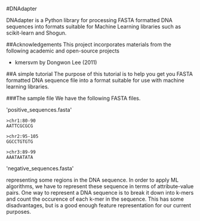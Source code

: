 #DNAdapter

DNAdapter is a Python library for processing FASTA formatted DNA sequences
into formats suitable for Machine Learning libraries such as scikit-learn and 
Shogun.


##Acknowledgements
This project incorporates materials from the following academic and open-source projects
* kmersvm by Dongwon Lee (2011)


##A simple tutorial
The purpose of this tutorial is to help you get you FASTA formatted DNA sequence
file into a format suitable for use with machine learning libraries. 

###The sample file
We have the following FASTA files. 

'positive_sequences.fasta'

    >chr1:80-90
    AATTCGCGCG

    >chr2:95-105
    GGCCTGTGTG

    >chr3:89-99
    AAATAATATA

'negative_sequences.fasta'




representing some regions in the DNA sequence.
In order to apply ML algorithms, we have to represent these sequence in terms of attribute-value 
pairs. One way to represent a DNA sequence is to break it down into k-mers and count
the occurence of each k-mer in the sequence. This has some disadvantages, but is a
good enough feature representation for our current purposes.

